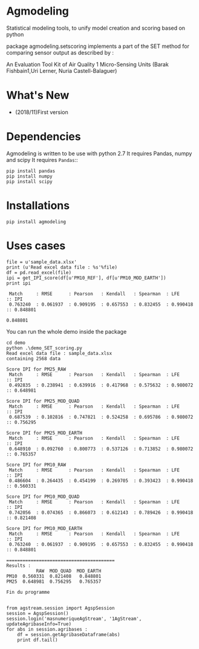 
Agmodeling
===========
Statistical modeling tools, to unify model creation and scoring based on python

package agmodeling.setscoring implements a part of the SET method for comparing
sensor output as described by :

An Evaluation Tool Kit of Air Quality 1 Micro-Sensing Units 
(Barak Fishbain1,Uri Lerner, Nuria Castell-Balaguer)



What's New
===========
- (2018/11)First version 



Dependencies
=============

Agmodeling is written to be use with python 2.7
It requires Pandas, numpy and  scipy
It requires `Pandas`::

    pip install pandas
    pip install numpy
    pip install scipy
    
    
Installations
=============

    pip install agmodeling
    

Uses cases
========== 


	file = u'sample_data.xlsx'
	print (u'Read excel data file : %s'%file)
	df = pd.read_excel(file)
    ipi = get_IPI_score(df[u'PM10_REF'], df[u'PM10_MOD_EARTH'])
    print ipi
    
     Match     : RMSE      : Pearson   : Kendall   : Spearman  : LFE        :: IPI
	 0.763240  : 0.061937  : 0.909195  : 0.657553  : 0.832455  : 0.990418   :: 0.848801
	
	0.848801
	
	
You can run the whole demo inside the package   

	cd demo
	python .\demo_SET_scoring.py
	Read excel data file : sample_data.xlsx
	containing 2568 data
	
	Score IPI for PM25_RAW
	 Match     : RMSE      : Pearson   : Kendall   : Spearman  : LFE        :: IPI
	 0.492835  : 0.238941  : 0.639916  : 0.417968  : 0.575632  : 0.980072   :: 0.648981
	
	Score IPI for PM25_MOD_QUAD
	 Match     : RMSE      : Pearson   : Kendall   : Spearman  : LFE        :: IPI
	 0.687539  : 0.102816  : 0.747821  : 0.524258  : 0.695786  : 0.980072   :: 0.756295
	
	Score IPI for PM25_MOD_EARTH
	 Match     : RMSE      : Pearson   : Kendall   : Spearman  : LFE        :: IPI
	 0.648910  : 0.092760  : 0.800773  : 0.537126  : 0.713852  : 0.980072   :: 0.765357
	
	Score IPI for PM10_RAW
	 Match     : RMSE      : Pearson   : Kendall   : Spearman  : LFE        :: IPI
	 0.486604  : 0.264435  : 0.454199  : 0.269705  : 0.393423  : 0.990418   :: 0.560331
	
	Score IPI for PM10_MOD_QUAD
	 Match     : RMSE      : Pearson   : Kendall   : Spearman  : LFE        :: IPI
	 0.742056  : 0.074365  : 0.866073  : 0.612143  : 0.789426  : 0.990418   :: 0.821408
	
	Score IPI for PM10_MOD_EARTH
	 Match     : RMSE      : Pearson   : Kendall   : Spearman  : LFE        :: IPI
	 0.763240  : 0.061937  : 0.909195  : 0.657553  : 0.832455  : 0.990418   :: 0.848801
	
	========================================
	Results :
	           RAW  MOD_QUAD  MOD_EARTH
	PM10  0.560331  0.821408   0.848801
	PM25  0.648981  0.756295   0.765357
	
	Fin du programme


    from agstream.session import AgspSession
    session = AgspSession()
    session.login('masnumeriqueAgStream', '1AgStream', updateAgribaseInfo=True)
    for abs in session.agribases :
        df = session.getAgribaseDataframe(abs)
        print df.tail()
